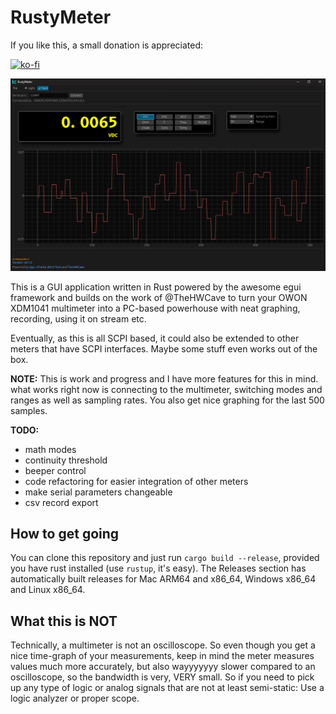 # RustyMeter

If you like this, a small donation is appreciated:

[![ko-fi](https://ko-fi.com/img/githubbutton_sm.svg)](https://ko-fi.com/R6R8DQO8C)

![screenshot](assets/screenshot.png)

This is a GUI application written in Rust powered by the awesome egui framework and builds
on the work of @TheHWCave to turn your OWON XDM1041 multimeter into a PC-based powerhouse
with neat graphing, recording, using it on stream etc.

Eventually, as this is all SCPI based, it could also be extended to other meters that have SCPI interfaces.
Maybe some stuff even works out of the box.

**NOTE:** This is work and progress and I have more features for this in mind. what works right now is connecting to the multimeter, switching modes and ranges as well as sampling rates. You also get nice graphing for the last 500 samples.

**TODO:**

- math modes
- continuity threshold
- beeper control
- code refactoring for easier integration of other meters
- make serial parameters changeable
- csv record export

## How to get going

You can clone this repository and just run `cargo build --release`, provided you have rust installed (use `rustup`, it's easy).
The Releases section has automatically built releases for Mac ARM64 and x86_64, Windows x86_64 and Linux x86_64.

## What this is NOT

Technically, a multimeter is not an oscilloscope. So even though you get a nice time-graph of your measurements, 
keep in mind the meter measures values much more accurately, but also wayyyyyyy slower compared to an oscilloscope, so the
bandwidth is very, VERY small.
So if you need to pick up any type of logic or analog signals that are not at least semi-static: Use a logic analyzer or proper scope.
